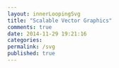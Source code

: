 ```yaml
---
layout: innerLoopingSvg
title: "Scalable Vector Graphics"
comments: true
date: 2014-11-29 19:21:16
categories: 
permalink: /svg
published: true
---
```


